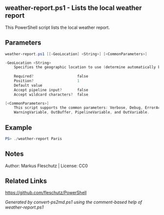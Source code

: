 ## weather-report.ps1 - Lists the local weather report

This PowerShell script lists the local weather report.

## Parameters
```powershell
weather-report.ps1 [[-GeoLocation] <String>] [<CommonParameters>]

-GeoLocation <String>
    Specifies the geographic location to use (determine automatically by default)
    
    Required?                    false
    Position?                    1
    Default value                
    Accept pipeline input?       false
    Accept wildcard characters?  false

[<CommonParameters>]
    This script supports the common parameters: Verbose, Debug, ErrorAction, ErrorVariable, WarningAction, 
    WarningVariable, OutBuffer, PipelineVariable, and OutVariable.
```

## Example
```powershell
PS> ./weather-report Paris

```

## Notes
Author: Markus Fleschutz | License: CC0

## Related Links
https://github.com/fleschutz/PowerShell

*Generated by convert-ps2md.ps1 using the comment-based help of weather-report.ps1*
